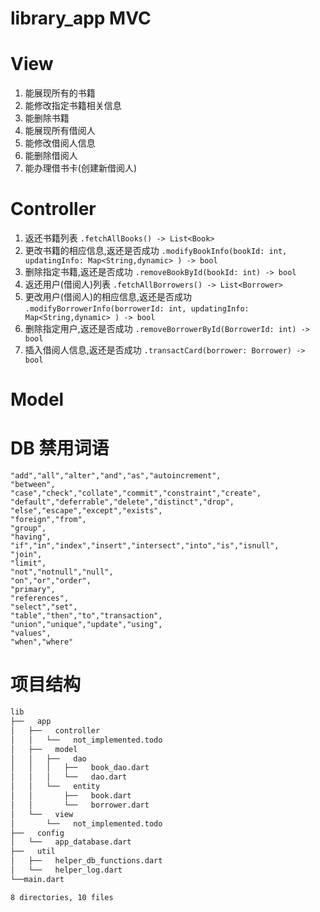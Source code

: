 # library_app MVC

# View
1. 能展现所有的书籍
2. 能修改指定书籍相关信息
3. 能删除书籍
6. 能展现所有借阅人
7. 能修改借阅人信息
8. 能删除借阅人
9. 能办理借书卡(创建新借阅人)

# Controller
1. 返还书籍列表
`.fetchAllBooks() -> List<Book>`  
2. 更改书籍的相应信息,返还是否成功
`.modifyBookInfo(bookId: int, updatingInfo: Map<String,dynamic> ) -> bool`
3. 删除指定书籍,返还是否成功
`.removeBookById(bookId: int) -> bool`
6. 返还用户(借阅人)列表
`.fetchAllBorrowers() -> List<Borrower>`
7. 更改用户(借阅人)的相应信息,返还是否成功
`.modifyBorrowerInfo(borrowerId: int, updatingInfo: Map<String,dynamic> ) -> bool`
8. 删除指定用户,返还是否成功
`.removeBorrowerById(BorrowerId: int) -> bool`
9. 插入借阅人信息,返还是否成功
`.transactCard(borrower: Borrower) -> bool`

# Model


# DB 禁用词语
```
"add","all","alter","and","as","autoincrement",
"between",
"case","check","collate","commit","constraint","create",
"default","deferrable","delete","distinct","drop",
"else","escape","except","exists",
"foreign","from",
"group",
"having",
"if","in","index","insert","intersect","into","is","isnull",
"join",
"limit",
"not","notnull","null",
"on","or","order",
"primary",
"references",
"select","set",
"table","then","to","transaction",
"union","unique","update","using",
"values",
"when","where"
```

# 项目结构

```bash
lib
├──   app
│   ├──   controller
│   │   └──   not_implemented.todo
│   ├──   model
│   │   ├──   dao
│   │   │   ├──   book_dao.dart
│   │   │   └──   dao.dart
│   │   └──   entity
│   │       ├──   book.dart
│   │       └──   borrower.dart
│   └──   view
│       └──   not_implemented.todo
├──   config
│   └──   app_database.dart
├──   util
│   ├──   helper_db_functions.dart
│   └──   helper_log.dart
└──main.dart

8 directories, 10 files
```